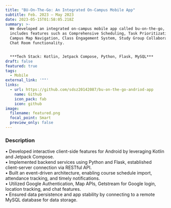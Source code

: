 ```yaml
---
title: "BU-On-The-Go: An Integrated On-Campus Mobile App"
subtitle: Feb. 2023 – May 2023
date: 2023-05-15T01:58:05.218Z
summary: >-
  We developed an integrated on-campus mobile app called bu-on-the-go, which
  includes features such as Comprehensive Scheduling, Task Prioritization,
  Campus Map Navigation, Class Engagement System, Study Group Collaboration, and
  Chat Room functionality.


  ***Tech Stack: Kotlin, Jetpack Compose, Python, Flask, MySQL***
draft: false
featured: true
tags:
  - Mobile
external_link: '""'
links:
  - url: https://github.com/sdsz20142087/bu-on-the-go-andriod-app
    name: Github
    icon_pack: fab
    icon: github
image:
  filename: featured.png
  focal_point: Smart
  preview_only: false
---
```

### Desc﻿ription

• Developed interactive client-side features for Android by leveraging Kotlin and Jetpack Compose.\
• Implemented backend services using Python and Flask, established client-server connection via RESTful API.\
• Built an event-driven architecture, enabling course schedule import, attendance tracking, and timely notifications.\
• Utilized Google Authentication, Map APIs, Getstream for Google login, location tracking, and chat features.\
• Ensured data persistence and app stability by connecting to a remote MySQL database for data storage.
